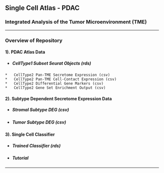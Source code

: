 ## Single Cell Atlas - PDAC 
### Integrated Analysis of the Tumor Microenvironment (TME)
***
### Overview of Repository
#### 1). **PDAC Atlas Data**   
   * #####  CellType1 Subset Seurat Objects (rds)  
    *   CellType2 Pan-TME Secretome Expression (csv)   
    *   CellType2 Pan-TME Cell-Contact Expression (csv)      
    *   CellType2 Differential Gene Markers (csv)  
    *   CellType2 Gene Set Enrichment Output (csv)     
     
#### 2). **Subtype Dependent Secretome Expression Data**
   * #####  Stromal Subtype DEG (csv)    
   * #####  Tumor Subtype DEG (csv)  

#### 3). **Single Cell Classifier**
   * #####  Trained Classifier (rds)    
   * #####  Tutorial 
***   
